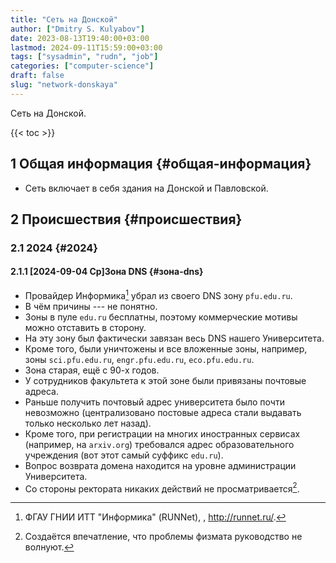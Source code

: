 ```yaml
---
title: "Сеть на Донской"
author: ["Dmitry S. Kulyabov"]
date: 2023-08-13T19:40:00+03:00
lastmod: 2024-09-11T15:59:00+03:00
tags: ["sysadmin", "rudn", "job"]
categories: ["computer-science"]
draft: false
slug: "network-donskaya"
---
```


Сеть на Донской.

<!--more-->

{{< toc >}}


## <span class="section-num">1</span> Общая информация {#общая-информация}

-   Сеть включает в себя здания на Донской и Павловской.


## <span class="section-num">2</span> Происшествия {#происшествия}


### <span class="section-num">2.1</span> 2024 {#2024}


#### <span class="section-num">2.1.1</span> <span class="timestamp-wrapper"><span class="timestamp">[2024-09-04 Ср]</span></span>Зона DNS {#зона-dns}

-   Провайдер Информика[^fn:1] убрал из своего DNS зону `pfu.edu.ru`.
-   В чём причины --- не понятно.
-   Зоны в пуле `edu.ru` бесплатны, поэтому коммерческие мотивы можно отставить в сторону.
-   На эту зону был фактически завязан весь DNS нашего Университета.
-   Кроме того, были уничтожены и все вложенные зоны, например, зоны `sci.pfu.edu.ru`, `engr.pfu.edu.ru`, `eco.pfu.edu.ru`.
-   Зона старая, ещё с 90-х годов.
-   У сотрудников факультета к этой зоне были привязаны почтовые адреса.
-   Раньше получить почтовый адрес университета было почти невозможно (централизовано постовые адреса стали выдавать только несколько лет назад).
-   Кроме того, при регистрации на многих иностранных сервисах (например, на `arxiv.org`) требовался адрес образовательного учреждения (вот этот самый суффикс `edu.ru`).
-   Вопрос возврата домена находится на уровне администрации Университета.
-   Со стороны ректората никаких действий не просматривается[^fn:2].

[^fn:1]: ФГАУ ГНИИ ИТТ "Информика" (RUNNet), , <http://runnet.ru/>.
[^fn:2]: Создаётся впечатление, что проблемы физмата руководство не волнуют.
